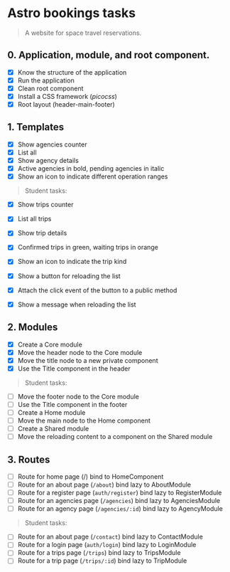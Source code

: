 # Astro bookings tasks

> A website for space travel reservations.

## 0. Application, module, and root component.

- [x] Know the structure of the application
- [x] Run the application
- [x] Clean root component
- [x] Install a CSS framework (_picocss_)
- [x] Root layout (header-main-footer)

## 1. Templates

- [x] Show agencies counter
- [x] List all
- [x] Show agency details
- [x] Active agencies in bold, pending agencies in italic
- [x] Show an icon to indicate different operation ranges

> Student tasks:

- [x] Show trips counter
- [x] List all trips
- [x] Show trip details
- [x] Confirmed trips in green, waiting trips in orange
- [x] Show an icon to indicate the trip kind

- [x] Show a button for reloading the list
- [x] Attach the click event of the button to a public method
- [x] Show a message when reloading the list

## 2. Modules

- [x] Create a Core module
- [x] Move the header node to the Core module
- [x] Move the title node to a new private component
- [x] Use the Title component in the header

> Student tasks:

- [ ] Move the footer node to the Core module
- [ ] Use the Title component in the footer
- [ ] Create a Home module
- [ ] Move the main node to the Home component
- [ ] Create a Shared module
- [ ] Move the reloading content to a component on the Shared module

## 3. Routes

- [ ] Route for home page (/) bind to HomeComponent
- [ ] Route for an about page (`/about`) bind lazy to AboutModule
- [ ] Route for a register page (`auth/register`) bind lazy to RegisterModule
- [ ] Route for an agencies page (`/agencies`) bind lazy to AgenciesModule
- [ ] Route for an agency page (`/agencies/:id`) bind lazy to AgencyModule

> Student tasks:

- [ ] Route for an about page (`/contact`) bind lazy to ContactModule
- [ ] Route for a login page (`auth/login`) bind lazy to LoginModule
- [ ] Route for a trips page (`/trips`) bind lazy to TripsModule
- [ ] Route for a trip page (`/trips/:id`) bind lazy to TripModule
